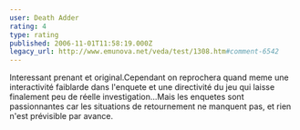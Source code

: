 ```yaml
---
user: Death Adder
rating: 4
type: rating
published: 2006-11-01T11:58:19.000Z
legacy_url: http://www.emunova.net/veda/test/1308.htm#comment-6542
---
```

Interessant prenant et original.Cependant on reprochera quand meme une interactivité faiblarde dans l'enquete et une directivité du jeu qui laisse finalement peu de réelle investigation...Mais les enquetes sont passionnantes car les situations de retournement ne manquent pas, et rien n'est prévisible par avance.